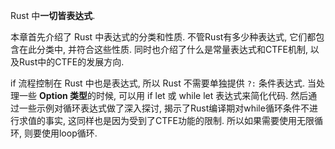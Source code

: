
Rust 中**一切皆表达式**.

本章首先介绍了 Rust 中表达式的分类和性质. 不管Rust有多少种表达式, 它们都包含在此分类中, 并符合这些性质. 同时也介绍了什么是常量表达式和CTFE机制, 以及Rust中的CTFE的发展方向. 

if 流程控制在 Rust 中也是表达式, 所以 Rust 不需要单独提供 `?:` 条件表达式. 当处理一些 **Option 类型**的时候, 可以用 if let 或 while let 表达式来简化代码. 然后通过一些示例对循环表达式做了深入探讨, 揭示了Rust编译期对while循环条件不进行求值的事实, 这同样也是因为受到了CTFE功能的限制. 所以如果需要使用无限循环, 则要使用loop循环. 

